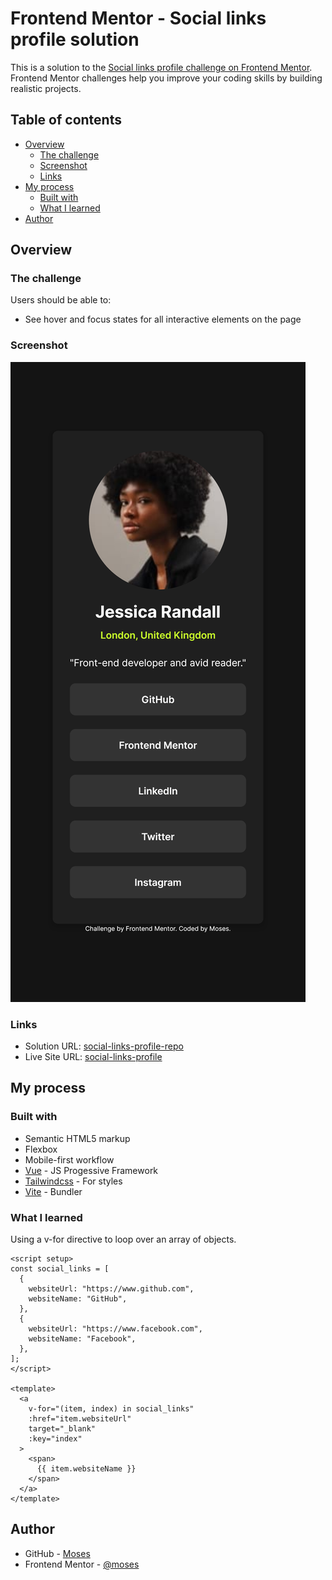 # Frontend Mentor - Social links profile solution

This is a solution to the [Social links profile challenge on Frontend Mentor](https://www.frontendmentor.io/challenges/social-links-profile-UG32l9m6dQ). Frontend Mentor challenges help you improve your coding skills by building realistic projects.

## Table of contents

- [Overview](#overview)
  - [The challenge](#the-challenge)
  - [Screenshot](#screenshot)
  - [Links](#links)
- [My process](#my-process)
  - [Built with](#built-with)
  - [What I learned](#what-i-learned)
- [Author](#author)

## Overview

### The challenge

Users should be able to:

- See hover and focus states for all interactive elements on the page

### Screenshot

![](./screenshot.png)

### Links

- Solution URL: [social-links-profile-repo](https://github.com/mbtenkorang/social-links-profile)
- Live Site URL: [social-links-profile](https://your-live-site-url.com)

## My process

### Built with

- Semantic HTML5 markup
- Flexbox
- Mobile-first workflow
- [Vue](https://vuejs.org/) - JS Progessive Framework
- [Tailwindcss](https://tailwindcss.com/) - For styles
- [Vite](https://vite.com/) - Bundler

### What I learned

Using a v-for directive to loop over an array of objects.

```vue
<script setup>
const social_links = [
  {
    websiteUrl: "https://www.github.com",
    websiteName: "GitHub",
  },
  {
    websiteUrl: "https://www.facebook.com",
    websiteName: "Facebook",
  },
];
</script>

<template>
  <a
    v-for="(item, index) in social_links"
    :href="item.websiteUrl"
    target="_blank"
    :key="index"
  >
    <span>
      {{ item.websiteName }}
    </span>
  </a>
</template>
```

## Author

- GitHub - [Moses](https://github.com/mbtenkorang)
- Frontend Mentor - [@moses](https://www.frontendmentor.io/profile/mbtenkorang)
